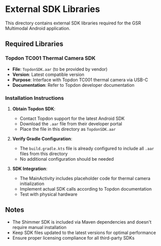 # External SDK Libraries

This directory contains external SDK libraries required for the GSR Multimodal Android application.

## Required Libraries

### Topdon TC001 Thermal Camera SDK
- **File**: `TopdonSDK.aar` (to be provided by vendor)
- **Version**: Latest compatible version
- **Purpose**: Interface with Topdon TC001 thermal camera via USB-C
- **Documentation**: Refer to Topdon developer documentation

### Installation Instructions

1. **Obtain Topdon SDK**:
   - Contact Topdon support for the latest Android SDK
   - Download the `.aar` file from their developer portal
   - Place the file in this directory as `TopdonSDK.aar`

2. **Verify Gradle Configuration**:
   - The `build.gradle.kts` file is already configured to include all `.aar` files from this directory
   - No additional configuration should be needed

3. **SDK Integration**:
   - The MainActivity includes placeholder code for thermal camera initialization
   - Implement actual SDK calls according to Topdon documentation
   - Test with physical hardware

## Notes

- The Shimmer SDK is included via Maven dependencies and doesn't require manual installation
- Keep SDK files updated to the latest versions for optimal performance
- Ensure proper licensing compliance for all third-party SDKs